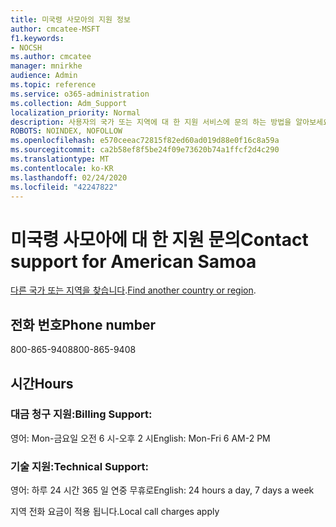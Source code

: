 ```yaml
---
title: 미국령 사모아의 지원 정보
author: cmcatee-MSFT
f1.keywords:
- NOCSH
ms.author: cmcatee
manager: mnirkhe
audience: Admin
ms.topic: reference
ms.service: o365-administration
ms.collection: Adm_Support
localization_priority: Normal
description: 사용자의 국가 또는 지역에 대 한 지원 서비스에 문의 하는 방법을 알아보세요.
ROBOTS: NOINDEX, NOFOLLOW
ms.openlocfilehash: e570ceeac72815f82ed60ad019d88e0f16c8a59a
ms.sourcegitcommit: ca2b58ef8f5be24f09e73620b74a1ffcf2d4c290
ms.translationtype: MT
ms.contentlocale: ko-KR
ms.lasthandoff: 02/24/2020
ms.locfileid: "42247822"
---
```

# <a name="contact-support-for-american-samoa"></a><span data-ttu-id="79aff-103">미국령 사모아에 대 한 지원 문의</span><span class="sxs-lookup"><span data-stu-id="79aff-103">Contact support for American Samoa</span></span>

<span data-ttu-id="79aff-104">[다른 국가 또는 지역을 찾습니다](../contact-support-for-business-products.md).</span><span class="sxs-lookup"><span data-stu-id="79aff-104">[Find another country or region](../contact-support-for-business-products.md).</span></span>

## <a name="phone-number"></a><span data-ttu-id="79aff-105">전화 번호</span><span class="sxs-lookup"><span data-stu-id="79aff-105">Phone number</span></span>
<span data-ttu-id="79aff-106">800-865-9408</span><span class="sxs-lookup"><span data-stu-id="79aff-106">800-865-9408</span></span>

## <a name="hours"></a><span data-ttu-id="79aff-107">시간</span><span class="sxs-lookup"><span data-stu-id="79aff-107">Hours</span></span>
### <a name="billing-support"></a><span data-ttu-id="79aff-108">대금 청구 지원:</span><span class="sxs-lookup"><span data-stu-id="79aff-108">Billing Support:</span></span>

<span data-ttu-id="79aff-109">영어: Mon-금요일 오전 6 시-오후 2 시</span><span class="sxs-lookup"><span data-stu-id="79aff-109">English: Mon-Fri 6 AM-2 PM</span></span>

### <a name="technical-support"></a><span data-ttu-id="79aff-110">기술 지원:</span><span class="sxs-lookup"><span data-stu-id="79aff-110">Technical Support:</span></span>

<span data-ttu-id="79aff-111">영어: 하루 24 시간 365 일 연중 무휴로</span><span class="sxs-lookup"><span data-stu-id="79aff-111">English: 24 hours a day, 7 days a week</span></span>

<span data-ttu-id="79aff-112">지역 전화 요금이 적용 됩니다.</span><span class="sxs-lookup"><span data-stu-id="79aff-112">Local call charges apply</span></span>